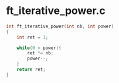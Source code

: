 # ft_iterative_power.c

```c
int ft_iterative_power(int nb, int power)
{
    int ret = 1;

    while(0 < power){
        ret *= nb;
        power--;
    }
    return ret;
}
```
